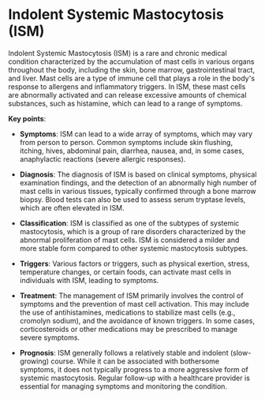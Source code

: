 # Indolent Systemic Mastocytosis (ISM)

Indolent Systemic Mastocytosis (ISM) is a rare and chronic medical condition characterized by the accumulation of mast cells in various organs throughout the body, including the skin, bone marrow, gastrointestinal tract, and liver. Mast cells are a type of immune cell that plays a role in the body's response to allergens and inflammatory triggers. In ISM, these mast cells are abnormally activated and can release excessive amounts of chemical substances, such as histamine, which can lead to a range of symptoms.

**Key points**:

* **Symptoms**: ISM can lead to a wide array of symptoms, which may vary from person to person. Common symptoms include skin flushing, itching, hives, abdominal pain, diarrhea, nausea, and, in some cases, anaphylactic reactions (severe allergic responses).

* **Diagnosis**: The diagnosis of ISM is based on clinical symptoms, physical examination findings, and the detection of an abnormally high number of mast cells in various tissues, typically confirmed through a bone marrow biopsy. Blood tests can also be used to assess serum tryptase levels, which are often elevated in ISM.

* **Classification**: ISM is classified as one of the subtypes of systemic mastocytosis, which is a group of rare disorders characterized by the abnormal proliferation of mast cells. ISM is considered a milder and more stable form compared to other systemic mastocytosis subtypes.

* **Triggers**: Various factors or triggers, such as physical exertion, stress, temperature changes, or certain foods, can activate mast cells in individuals with ISM, leading to symptoms.

* **Treatment**: The management of ISM primarily involves the control of symptoms and the prevention of mast cell activation. This may include the use of antihistamines, medications to stabilize mast cells (e.g., cromolyn sodium), and the avoidance of known triggers. In some cases, corticosteroids or other medications may be prescribed to manage severe symptoms.

* **Prognosis**: ISM generally follows a relatively stable and indolent (slow-growing) course. While it can be associated with bothersome symptoms, it does not typically progress to a more aggressive form of systemic mastocytosis. Regular follow-up with a healthcare provider is essential for managing symptoms and monitoring the condition.
